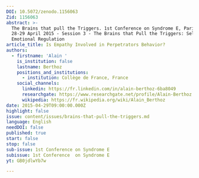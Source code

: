 ```yaml
---
DOI: 10.5072/zenodo.1156063
Zid: 1156063
abstract: >-
  The Brains that pull the Triggers. 1st Conference on Syndrome E, Paris IAS,
  28-29 April 2015 - Session 3 - The Brains that Pull the Triggers: Self and
  Emotional Regulation
article_title: Is Empathy Involved in Perpetrators Behavior?
authors:
  - firstname: 'Alain '
    is_institution: false
    lastname: Berthoz
    positions_and_institutions:
      - institution: Collège de France, France
    social_channels:
      linkedin: https://fr.linkedin.com/in/alain-berthoz-6ba8049
      researchgate: https://www.researchgate.net/profile/Alain-Berthoz
      wikipedia: https://fr.wikipedia.org/wiki/Alain_Berthoz
date: 2015-04-29T09:00:00.000Z
highlight: false
issue: content/issues/brains-that-pull-the-triggers.md
language: English
needDOI: false
published: true
start: false
stop: false
sub-issue: 1st Conference on Syndrome E
subissue: 1st Conference  on Syndrome E
yt: GB0jdlwYb7w

---
```


<Youtube yt="GB0jdlwYb7w" caption="Is Empathy Involved in Perpetrators Behavior?"></Youtube>